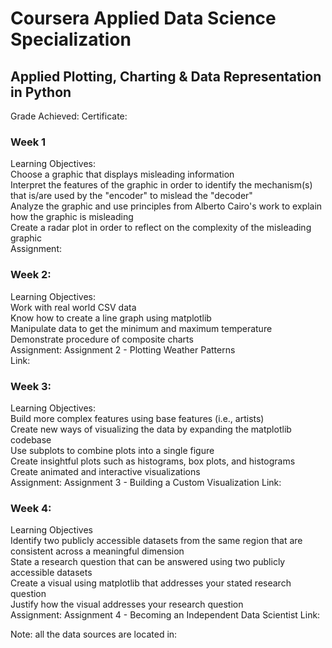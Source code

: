 # Coursera Applied Data Science Specialization
## Applied Plotting, Charting & Data Representation in Python

Grade Achieved:
Certificate:

### Week 1

Learning Objectives:</br>
Choose a graphic that displays misleading information</br>
Interpret the features of the graphic in order to identify the mechanism(s) that is/are used by the "encoder" to mislead the "decoder"</br>
Analyze the graphic and use principles from Alberto Cairo's work to explain how the graphic is misleading</br>
Create a radar plot in order to reflect on the complexity of the misleading graphic</br>
Assignment:

### Week 2:
Learning Objectives:</br>
Work with real world CSV data</br>
Know how to create a line graph using matplotlib</br>
Manipulate data to get the minimum and maximum temperature</br>
Demonstrate procedure of composite charts</br>
Assignment: Assignment 2 - Plotting Weather Patterns</br>
Link:

### Week 3:
Learning Objectives:</br>
Build more complex features using base features (i.e., artists)</br>
Create new ways of visualizing the data by expanding the matplotlib codebase</br>
Use subplots to combine plots into a single figure</br>
Create insightful plots such as histograms, box plots, and histograms</br>
Create animated and interactive visualizations</br>
Assignment: Assignment 3 - Building a Custom Visualization
Link:

### Week 4:
Learning Objectives</br>
Identify two publicly accessible datasets from the same region that are consistent across a meaningful dimension</br>
State a research question that can be answered using two publicly accessible datasets</br>
Create a visual using matplotlib that addresses your stated research question</br>
Justify how the visual addresses your research question</br>
Assignment: Assignment 4 - Becoming an Independent Data Scientist
Link:

Note: all the data sources are located in:
